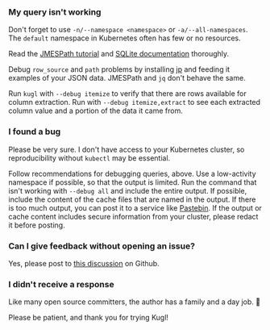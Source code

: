 
### My query isn't working

Don't forget to use `-n/--namespace <namespace>` or `-a/--all-namespaces`.  The `default` namespace in
Kubernetes often has few or no resources.

Read the [JMESPath tutorial](https://jmespath.org/tutorial.html) 
and [SQLite documentation](https://www.sqlite.org/docs.html) thoroughly.

Debug `row_source` and `path` problems by installing [jp](https://github.com/jmespath/jp) and feeding
it examples of your JSON data.  JMESPath and `jq` don't behave the same.

Run `kugl` with `--debug itemize` to verify that there are rows available for column extraction.
Run with `--debug itemize,extract` to see each extracted column value and a portion of the data it came
from.

### I found a bug

Please be very sure.  I don't have access to your Kubernetes cluster, 
so reproducibility without `kubectl` may be essential.

Follow recommendations for debugging queries, above.
Use a low-activity namespace if possible, so that the output is limited.
Run the command that isn't working with `--debug all` and include the entire output.
If possible, include the content of the cache files that are named in the output.
If there is too much output, you can post it to a service like [Pastebin](https://pastebin.com).
If the output or cache content includes secure information from your cluster, please redact it before posting.

### Can I give feedback without opening an issue?

Yes, please post to [this discussion](https://github.com/jonross/kugl/issues/106) on Github.

### I didn't receive a response

Like many open source committers, the author has a family and a day job.  🙂

Please be patient, and thank you for trying Kugl!